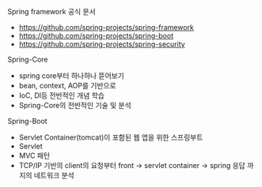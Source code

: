 Spring framework 공식 문서
 - https://github.com/spring-projects/spring-framework
 - https://github.com/spring-projects/spring-boot
 - https://github.com/spring-projects/spring-security

Spring-Core
 - spring core부터 하나하나 뜯어보기
 - bean, context, AOP를 기반으로
 - IoC, DI등 전반적인 개념 학습
 - Spring-Core의 전반적인 기술 및 분석

Spring-Boot
 - Servlet Container(tomcat)이 포함된 웹 앱을 위한 스프링부트
 - Servlet
 - MVC 패턴
 - TCP/IP 기반의 client의 요청부터 front -> servlet container -> spring 응답 까지의 네트워크 분석
